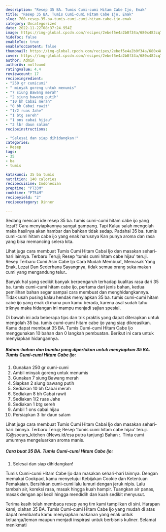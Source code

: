 ```yaml
---
description: "Resep 35 BA. Tumis Cumi-cumi Hitam Cabe Ijo, Enak"
title: "Resep 35 BA. Tumis Cumi-cumi Hitam Cabe Ijo, Enak"
slug: 760-resep-35-ba-tumis-cumi-cumi-hitam-cabe-ijo-enak
category: Uncategorized
date: 2022-11-22T08:37:24.954Z
image: https://img-global.cpcdn.com/recipes/2ebef5e4a2b0f34a/680x482cq70/35-ba-tumis-cumi-cumi-hitam-cabe-ijo-foto-resep-utama.jpg
hideToc: false
enableToc: true
enableTocContent: false
thumbnail: https://img-global.cpcdn.com/recipes/2ebef5e4a2b0f34a/680x482cq70/35-ba-tumis-cumi-cumi-hitam-cabe-ijo-foto-resep-utama.jpg
cover: https://img-global.cpcdn.com/recipes/2ebef5e4a2b0f34a/680x482cq70/35-ba-tumis-cumi-cumi-hitam-cabe-ijo-foto-resep-utama.jpg
author: Admin
authorAv: notfound
ratingvalue: 4.4
reviewcount: 17
recipeingredient:
- "250 gr cumicumi"
- " minyak goreng untuk menumis"
- "7 siung Bawang merah"
- "2 siung bawang putih"
- "10 bh Cabai merah"
- "8 bh Cabai rawit"
- "1/2 ruas Jahe"
- "1 btg sereh"
- "1 ons cabai hijau"
- "3 lbr daun salam"
recipeinstructions:

- "Selesai dan siap dihidangkan!"
categories:
- Resep
tags:
- 35
- ba
- tumis

katakunci: 35 ba tumis 
nutrition: 140 calories
recipecuisine: Indonesian
preptime: "PT33M"
cooktime: "PT54M"
recipeyield: "2"
recipecategory: Dinner

---
```



Sedang mencari ide resep 35 ba. tumis cumi-cumi hitam cabe ijo yang lezat? Cara menyiapkannya sangat gampang. Tapi Kalau salah mengolah maka hasilnya akan hambar dan bahkan tidak sedap. Padahal 35 ba. tumis cumi-cumi hitam cabe ijo yang enak harusnya Kan punya aroma dan rasa yang bisa memancing selera kita.


Lihat juga cara membuat Tumis Cumi Hitam Cabai Ijo dan masakan sehari-hari lainnya. Terbaru Teruji; Resep &#39;tumis cumi hitam cabe hijau&#39; teruji. Resep Terbaru Cumi Asin Cabe Ijo Cara Mudah Membuat, Memasak Yang Enak, Lezat Dan Sederhana Sayangnya, tidak semua orang suka makan cumi yang mengandung telur..

Banyak hal yang sedikit banyak berpengaruh terhadap kualitas rasa dari 35 ba. tumis cumi-cumi hitam cabe ijo, pertama dari jenis bahan, kedua pemilihan bahan segar sampai cara membuat dan menghidangkannya. Tidak usah pusing kalau hendak menyiapkan 35 ba. tumis cumi-cumi hitam cabe ijo yang enak di mana pun kamu berada, karena asal sudah tahu triknya maka hidangan ini mampu menjadi sajian spesial.


Di bawah ini ada beberapa tips dan trik praktis yang dapat diterapkan untuk mengolah 35 ba. tumis cumi-cumi hitam cabe ijo yang siap dikreasikan. Kamu dapat membuat 35 BA. Tumis Cumi-cumi Hitam Cabe Ijo menggunakan 10 bahan dan 0 langkah pembuatan. Berikut ini cara untuk menyiapkan hidangannya.

<!--inarticleads1-->

##### Bahan-bahan dan bumbu yang diperlukan untuk menyiapkan 35 BA. Tumis Cumi-cumi Hitam Cabe Ijo:

1. Gunakan 250 gr cumi-cumi
1. Ambil  minyak goreng untuk menumis
1. Gunakan 7 siung Bawang merah
1. Siapkan 2 siung bawang putih
1. Sediakan 10 bh Cabai merah
1. Sediakan 8 bh Cabai rawit
1. Sediakan 1/2 ruas Jahe
1. Sediakan 1 btg sereh
1. Ambil 1 ons cabai hijau
1. Persiapkan 3 lbr daun salam


Lihat juga cara membuat Tumis Cumi Hitam Cabai Ijo dan masakan sehari-hari lainnya. Terbaru Teruji; Resep &#39;tumis cumi hitam cabe hijau&#39; teruji. IG@soeurs_kitchen (iNews.id/esa putra tanjung) Bahan :. Tinta cumi umumnya mengeluarkan aroma manis. 

<!--inarticleads2-->

##### Cara buat 35 BA. Tumis Cumi-cumi Hitam Cabe Ijo:


1. Selesai dan siap dihidangkan!

Tumis Cumi-cumi Hitam Cabe Ijo dan masakan sehari-hari lainnya. Dengan memakai Cookpad, kamu menyetujui Kebijakan Cookie dan Ketentuan Pemakaian. Bersihkan cumi-cumi lalu lumuri dengan jeruk nipis. Lalu tambah air, koreksi rasa, masak hingga kuah hampir. Tuangkan air panas, masak dengan api kecil hingga mendidih dan kuah sedikit menyusut. 

Terima kasih telah membaca resep yang tim kami tampilkan di sini. Harapan kami, olahan 35 BA. Tumis Cumi-cumi Hitam Cabe Ijo yang mudah di atas dapat membantu kamu menyiapkan makanan yang enak untuk keluarga/teman maupun menjadi inspirasi untuk berbisnis kuliner. Selamat menikmati
